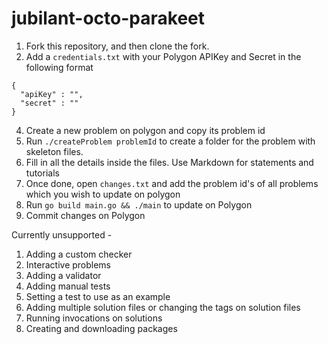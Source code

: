 # jubilant-octo-parakeet

1. Fork this repository, and then clone the fork.
2. Add a `credentials.txt` with your Polygon APIKey and Secret in the following format
```
{
  "apiKey" : "",
  "secret" : ""
}
```
4. Create a new problem on polygon and copy its problem id
5. Run `./createProblem problemId` to create a folder for the problem with skeleton files.
6. Fill in all the details inside the files. Use Markdown for statements and tutorials
7. Once done, open `changes.txt` and add the problem id's of all problems which you wish to update on polygon
8. Run `go build main.go && ./main` to update on Polygon
9. Commit changes on Polygon

Currently unsupported - 
1. Adding a custom checker
2. Interactive problems
3. Adding a validator
4. Adding manual tests
5. Setting a test to use as an example
6. Adding multiple solution files or changing the tags on solution files
7. Running invocations on solutions
8. Creating and downloading packages
